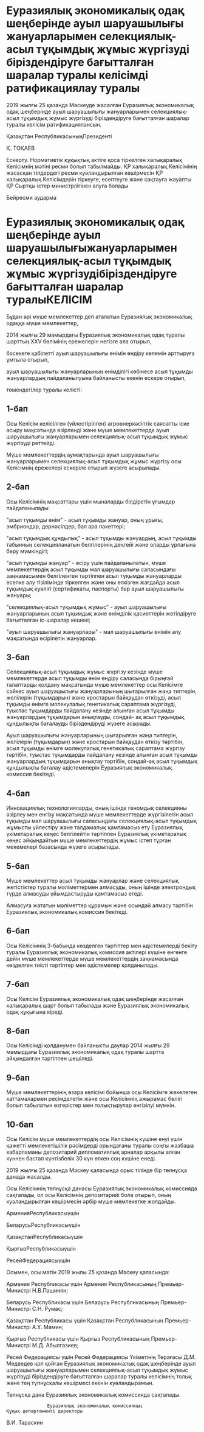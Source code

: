 # Еуразиялық экономикалық одақ шеңберінде ауыл шаруашылығы жануарларымен селекциялық-асыл тұқымдық жұмыс жүргізуді біріздендіруге бағытталған шаралар туралы келісімді ратификациялау туралы

2019 жылғы 25 қазанда Мәскеуде жасалған Еуразиялық экономикалық одақ шеңберінде ауыл шаруашылығы жануарларымен селекциялық-асыл тұқымдық жұмыс жүргізуді біріздендіруге бағытталған шаралар туралы келісім ратификациялансын.

Қазақстан РеспубликасыныңПрезиденті

Қ. ТОҚАЕВ

Ескерту. Нормативтік құқықтық актіге қоса тіркелген халықаралық Келісімнің мәтіні ресми болып табылмайды. ҚР халықаралық Келісімінің жасасқан тілдердегі ресми куәландырылған көшірмесін ҚР халықаралық Келісімдерін тіркеуге, есептеуге және сақтауға жауапты ҚР Сыртқы істер министрлігінен алуға болады

Бейресми аударма

# Еуразиялық экономикалық одақ шеңберінде ауыл шаруашылығыжануарларымен селекциялық-асыл тұқымдық жұмыс жүргізудібіріздендіруге бағытталған шаралар туралыКЕЛІСІМ

Бұдан әрі мүше мемлекеттер деп аталатын Еуразиялық экономикалық одаққа мүше мемлекеттер,

2014 жылғы 29 мамырдағы Еуразиялық экономикалық одақ туралы шарттың XXV бөлімінің ережелерін негізге ала отырып,

бәсекеге қабілетті ауыл шаруашылығы өнімін өндіру көлемін арттыруға ұмтыла отырып,

ауыл шаруашылығы жануарларының өнімділігі көбінесе асыл тұқымды жануарлардың пайдаланылуына байланысты екенін ескере отырып,

төмендегілер туралы келісті:

## 1-бап

Осы Келісім келісілген (үйлестірілген) агроөнеркәсіптік саясатты іске асыру мақсатында әзірленді және мүше мемлекеттерде ауыл шаруашылығы жануарларымен селекциялық-асыл тұқымдық жұмыс жүргізуді реттейді.

Мүше мемлекеттердің аумақтарында ауыл шаруашылығы жануарларымен селекциялық-асыл тұқымдық жұмыс жүргізу осы Келісімнің ережелері ескеріле отырып жүзеге асырылады.

## 2-бап

Осы Келісімнің мақсаттары үшін мыналарды білдіретін ұғымдар пайдаланылады:

"асыл тұқымды өнім" - асыл тұқымды жануар, оның ұрығы, эмбриондар, дернәсілдер, бал ара пакеттері;

"асыл тұқымдық құндылық" - асыл тұқымды жануардың, асыл тұқымды табынның селекцияланатын белгілерінің деңгейі және оларды ұрпағына беру мүмкіндігі;

"асыл тұқымды жануар" - өсіру үшін пайдаланылатын, мүше мемлекеттердің асыл тұқымды мал шаруашылығы саласындағы заңнамасымен белгіленген тәртіппен асыл тұқымды жануарларды есепке алу тізілімінде тіркелген және оны өткізген жағдайда асыл тұқымдық куәлігі (сертификаты, паспорты) бар ауыл шаруашылығы жануары;

"селекциялық-асыл тұқымдық жұмыс" - ауыл шаруашылығы жануарларының асыл тұқымдық және өнімділік қасиеттерін жетілдіруге бағытталған іс-шаралар кешені;

"ауыл шаруашылығы жануарлары" - мал шаруашылығы өнімін алу мақсатында өсірілетін жануарлар.

## 3-бап

Селекциялық-асыл тұқымдық жұмыс жүргізу кезінде мүше мемлекеттерде асыл тұқымды өнім өндіру саласында бірыңғай талаптарды қолдану мақсатында мүше мемлекеттер осы Келісімге сәйкес ауыл шаруашылығы жануарларының шығарылған жаңа типтерін, желілерін (тұқымдарын) және кростарын байқаудан өткізуді, асыл тұқымды өнімге молекулалық генетикалық сараптама жүргізуді, туыстас тұқымдарды пайдалану кезінде алынған асыл тұқымды жануарлардың тұқымдарын анықтауды, сондай- ақ асыл тұқымдық құндылықты бағалауды біріздендіруді жүзеге асырады.

Ауыл шаруашылығы жануарларының шығарылған жаңа типтерін, желілерін (тұқымдарын) және кростарын байқаудан өткізу тәртібін, асыл тұқымды өнімге молекулалық генетикалық сараптама жүргізу тәртібін, туыстас тұқымдарды пайдалану кезінде алынған асыл тұқымды жануарлардың тұқымдарын анықтау тәртібін, сондай-ақ асыл тұқымдық құндылықты бағалау әдістемелерін Еуразиялық экономикалық комиссия бекітеді.

## 4-бап

Инновациялық технологияларды, оның ішінде геномдық селекцияны әзірлеу мен енгізу мақсатында мүше мемлекеттерде жүргізілетін асыл тұқымды мал шаруашылығы саласындағы селекциялық-асыл тұқымдық жұмысты үйлестіру және талдамалық қамтамасыз ету Еуразиялық үкіметаралық кеңес белгілейтін тәртіппен Еуразиялық үкіметаралық кеңес айқындайтын мүше мемлекеттердің жұмыс істеп тұрған мекемелері базасында жүзеге асырылады.

## 5-бап

Мүше мемлекеттер асыл тұқымды жануарлар және селекциялық жетістіктер туралы мәліметтермен алмасуды, оның ішінде электрондық түрде алмасуды ұйымдастыруды қамтамасыз етеді.

Алмасуға жататын мәліметтер құрамын және осындай алмасу тәртібін Еуразиялық экономикалық комиссия бекітеді.

## 6-бап

Осы Келісімнің 3-бабында көзделген тәртіптер мен әдістемелерді бекіту туралы Еуразиялық экономикалық комиссия актілері күшіне енгенге дейін мүше мемлекеттерде мүше мемлекеттердің заңнамасында көзделген тиісті тәртіптер мен әдістемелер қолданылады.

## 7-бап

Осы Келісім Еуразиялық экономикалық одақ шеңберінде жасалған халықаралық шарт болып табылады және Еуразиялық экономикалық одақ құқығына кіреді.

## 8-бап

Осы Келісімді қолданумен байланысты даулар 2014 жылғы 29 мамырдағы Еуразиялық экономикалық одақ туралы шартта айқындалған тәртіппен шешіледі.

## 9-бап

Мүше мемлекеттерінің өзара келісімі бойынша осы Келісімге жекелеген хаттамалармен ресімделетін және осы Келісімнің ажырамас бөлігі болып табылатын өзгерістер мен толықтырулар енгізілуі мүмкін.

## 10-бап

Осы Келісім мүше мемлекеттердің осы Келісімнің күшіне енуі үшін қажетті мемлекетішілік рәсімдерді орындағаны туралы соңғы жазбаша хабарламаны депозитарий дипломатиялық арналар арқылы алған күннен бастап күнтізбелік 30 күн өткен соң күшіне енеді.

2019 жылғы 25 қазанда Мәскеу қаласында орыс тілінде бір төлнұсқа данада жасалды.

Осы Келісімнің төлнұсқа данасы Еуразиялық экономикалық комиссияда сақталады, ол осы Келісімнің депозитарийі бола отырып, оның куәландырылған көшірмесін әрбір мүше мемлекетке жолдайды.

Ар­ме­нияРес­пуб­ли­ка­сыүшін

Бе­ла­русьРес­пуб­ли­ка­сыүшін

Қа­зақ­станРес­пуб­ли­ка­сыүшін

Қыр­ғызРес­пуб­ли­ка­сыүшін

Ре­сейФе­де­ра­ци­я­сыүшін

Осымен, осы мәтін 2019 жылы 25 қазанда Мәскеу қаласында:

Армения Республикасы үшін Армения Республикасының Премьер-Министрі Н.В.Пашинян;

Беларусь Республикасы үшін Беларусь Республикасының Премьер-Министрі С.Н. Румас;

Қазақстан Республикасы үшін Қазақстан Республикасының Премьер-Министрі А.Ұ. Мамин;

Қырғыз Республикасы үшін Қырғыз Республикасының Премьер-Министрі М.Д. Абылгазиев;

Ресей Федерациясы үшін Ресей Федерациясы Үкіметінің Төрағасы Д.М. Медведев қол қойған Еуразиялық экономикалық одақ шеңберінде ауыл шаруашылығы жануарларымен селекциялық-асыл тұқымдық жұмыс жүргізуді біріздендіруге бағытталған шаралар туралы келісімнің толық және тең түпнұсқалы көшірмесі екенін куәландырамын.

Төлнұсқа дана Еуразиялық экономикалық комиссияда сақталады.

                   Еура­зи­я­лық эко­но­ми­ка­лық ко­мис­си­я­ның                          Құқық де­пар­та­мен­ті ди­рек­то­ры

В.И. Та­рас­кин

